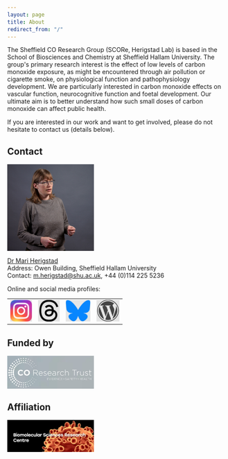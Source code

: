 ```yaml
---
layout: page
title: About
redirect_from: "/"
---
```

The Sheffield CO Research Group (SCORe, Herigstad Lab) is based in the School of Biosciences and Chemistry at Sheffield Hallam University. The group's primary research interest is the effect of low levels of carbon monoxide exposure, as might be encountered through air pollution or cigarette smoke, on physiological function and pathophysiology development. We are particularly interested in carbon monoxide effects on vascular function, neurocognitive function and foetal development. Our ultimate aim is to better understand how such small doses of carbon monoxide can affect public health. 

If you are interested in our work and want to get involved, please do not hesitate to contact us (details below).  

## Contact
  
<img src="/assets/mariherigstadportrait2.jpg" alt="Mari Herigstad" align="middle" style="width: 200px;"/> 

<a href="https://www.shu.ac.uk/about-us/our-people/staff-profiles/mari-herigstad">Dr Mari Herigstad</a><br>
Address: Owen Building, Sheffield Hallam University<br>
Contact: <m.herigstad@shu.ac.uk>, +44 (0)114 225 5236<br>

Online and social media profiles: 
<table>
  <tr>
    <td><a href="https://www.instagram.com/score.cg/"><img src="/assets/instagramlogo.jpg" alt="Instagram" style="height: 50px;"/></a></td>
    <td><a href="https://www.tiktok.com/@score.cg"><img src="/assets/threadslogo.jpg" alt="Threads" style="height: 50px;"/></a></td>
    <td><a href="https://bsky.app/profile/herigstad.bsky.social"><img src="/assets/blueskylogo.jpg" alt="Bluesky" style="height: 50px;"/></a></td>
    <td><a href="https://mariherigstad.wordpress.com"><img src="/assets/wordpresslogo.jpg" alt="Blog" style="height: 50px;"/></a></td>
  </tr>
</table>

## Funded by
<a href="http://www.coresearchtrust.org/"><img src="/assets/CORT_logo.jpg" alt="CO Research Trust" align="middle" style="width: 200px;" /></a>

## Affiliation
<a href="https://www.shu.ac.uk/research/specialisms/biomolecular-sciences-research-centre"><img src="/assets/BMRC_logo.jpg" alt="BMRC" align="middle" style="width: 200px;" /></a> 

